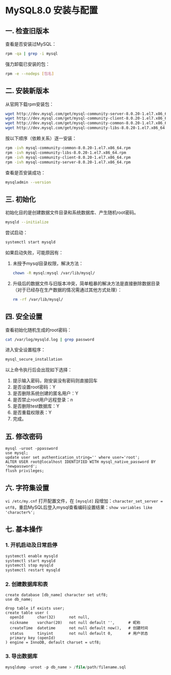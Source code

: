 # MySQL8.0 安装与配置

## 一. 检查旧版本

查看是否安装过MySQL：

```bash
rpm -qa | grep -i mysql
```

强力卸载已安装的包：

```bash
rpm -e --nodeps [包名]
```

## 二. 安装新版本

从官网下载rpm安装包：

```bash
wget http://dev.mysql.com/get/mysql-community-server-8.0.20-1.el7.x86_64.rpm
wget http://dev.mysql.com/get/mysql-community-client-8.0.20-1.el7.x86_64.rpm
wget http://dev.mysql.com/get/mysql-community-common-8.0.20-1.el7.x86_64.rpm
wget http://dev.mysql.com/get/mysql-community-libs-8.0.20-1.el7.x86_64.rpm
```

按以下顺序（依赖关系）逐一安装：

```bash
rpm -ivh mysql-community-common-8.0.20-1.el7.x86_64.rpm
rpm -ivh mysql-community-libs-8.0.20-1.el7.x86_64.rpm
rpm -ivh mysql-community-client-8.0.20-1.el7.x86_64.rpm
rpm -ivh mysql-community-server-8.0.20-1.el7.x86_64.rpm
```

查看是否安装成功：

```bash
mysqladmin --version
```

## 三. 初始化

初始化目的是创建数据文件目录和系统数据库、产生随机root密码。

```bash
mysqld --initialize
```

尝试启动：

```bash
systemctl start mysqld
```

如果启动失败，可能原因有：

1. 未授予mysql目录权限，解决方法：

   ```bash
   chown -R mysql:mysql /var/lib/mysql/
   ```

2. 升级后的数据文件与旧版本冲突，简单粗暴的解决方法是直接删除数据目录（对于已经存在生产数据的情况需通过其他方式处理）：

   ```bash
   rm -rf /var/lib/mysql/
   ```

## 四. 安全设置

查看初始化随机生成的root密码：

```bash
cat /var/log/mysqld.log | grep password
```

进入安全设置程序：

```bash
mysql_secure_installation
```

以上命令执行后会出现如下选择：

1. 提示输入密码，刚安装没有密码则直接回车
2. 是否设置root密码：Y
3. 是否删除系统创建的匿名用户：Y
4. 是否禁止root用户远程登录：n
5. 是否删除test数据库：Y
6. 是否重载权限表：Y
7. 完成。

## 五. 修改密码

```text
mysql -uroot -ppassword
use mysql;
update user set authentication_string='' where user='root';
ALTER USER root@localhost IDENTIFIED WITH mysql_native_password BY 'newpassword';
flush privileges;
```

## 六. 字符集设置

`vi /etc/my.cnf` 打开配置文件，在 `[mysqld]` 段增加：`character_set_server = utf8`，重启MySQL后登入mysql查看编码设置结果：`show variables like 'character%';`

## 七. 基本操作

### 1. 开机启动及日常启停

```bash
systemctl enable mysqld
systemctl start mysqld
systemctl stop mysqld
systemctl restart mysqld
```

### 2. 创建数据库和表

```text
create database [db_name] character set utf8;
use db_name;

drop table if exists user;
create table user (
  openId      char(32)      not null,
  nickname    varchar(20)   not null default '',      # 昵称
  createTime  datetime      not null default now(),   # 创建时间
  status      tinyint       not null default 0,       # 用户状态
  primary key (openId)
) engine = InnoDB, default charset = utf8;
```

### 3. 导出数据库

```sql
mysqldump -uroot -p db_name > /file/path/filename.sql
```

